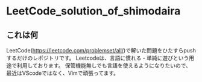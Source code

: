 # LeetCode_solution_of_shimodaira

## これは何
LeetCode(https://leetcode.com/problemset/all/)で解いた問題をひたすらpushするだけのレポジトリです。
Leetcodeは、言語に慣れる・単純に遊びという用途で利用しております。
保管機能無しでも言語を使えるようになりたいので、最近はVScodeではなく、Vimで頑張ってます。
